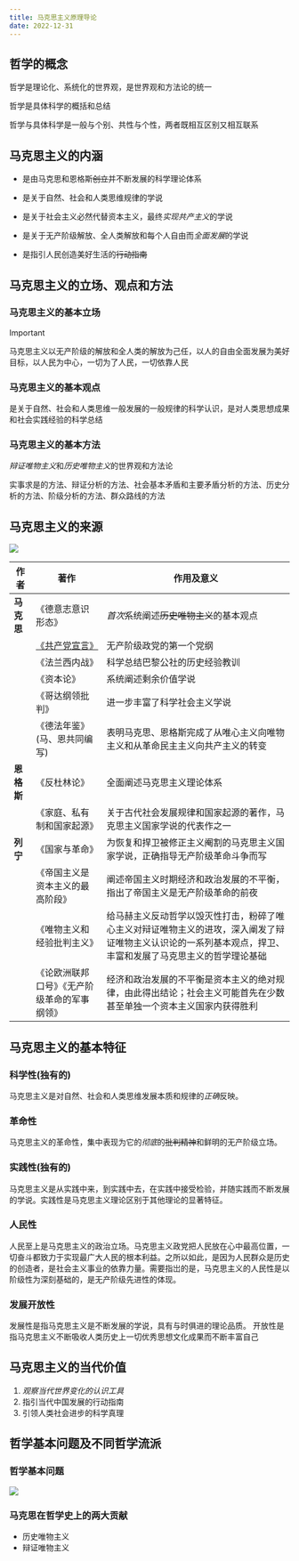 ```yaml
---
title: 马克思主义原理导论
date: 2022-12-31
---
```

## 哲学的概念 <Badge text="了解" type="tip" />

哲学是理论化、系统化的世界观，是世界观和方法论的统一

哲学是具体科学的概括和总结

哲学与具体科学是一般与个别、共性与个性，两者既相互区别又相互联系

## 马克思主义的内涵 <Badge text="了解" type="tip" />

- 是由马克思和恩格斯~~创立~~并不断发展的科学理论体系

- 是关于自然、社会和人类思维规律的学说

- 是关于社会主义必然代替资本主义，最终*实现共产主义*的学说

- 是关于无产阶级解放、全人类解放和每个人自由而*全面发展*的学说

- 是指引人民创造美好生活的~~行动指南~~

## 马克思主义的立场、观点和方法 <Badge text="选择题" type="tip" />

### 马克思主义的基本立场
>[!important]
>马克思主义以无产阶级的解放和全人类的解放为己任，以人的自由全面发展为美好目标，以人民为中心，一切为了人民，一切依靠人民

### 马克思主义的基本观点

是关于自然、社会和人类思维一般发展的一般规律的科学认识，是对人类思想成果和社会实践经验的科学总结

### 马克思主义的基本方法

*辩证唯物主义*和*历史唯物主义*的世界观和方法论

实事求是的方法、辩证分析的方法、社会基本矛盾和主要矛盾分析的方法、历史分析的方法、阶级分析的方法、群众路线的方法

## 马克思主义的来源 <Badge text="选择题" type="tip" />

![](https://file.iglooblog.top/politics/马克思主义的创立.svg)

| 作者       | 著作                                                         | 作用及意义                                                   |
| ---------- | ------------------------------------------------------------ | ------------------------------------------------------------ |
| **马克思** | 《德意志意识形态》                                           | *首次*系统阐述~~历史唯物主义~~的基本观点                     |
|            | [《共产党宣言》](http://news.cnr.cn/native/gd/20191117/t20191117_524861302.shtml) | 无产阶级政党的第一个党纲                                     |
|            | 《法兰西内战》                                               | 科学总结巴黎公社的历史经验教训                               |
|            | 《资本论》                                                   | 系统阐述剩余价值学说                                         |
|            | 《哥达纲领批判》                                             | 进一步丰富了科学社会主义学说                                 |
|            | 《德法年鉴》(马、恩共同编写)                                 | 表明马克思、恩格斯完成了从唯心主义向唯物主义和从革命民主主义向共产主义的转变 |
| **恩格斯** | 《反杜林论》                                                 | 全面阐述马克思主义理论体系                                   |
|            | 《家庭、私有制和国家起源》                                   | 关于古代社会发展规律和国家起源的著作，马克思主义国家学说的代表作之一 |
| **列宁**   | 《国家与革命》                                               | 为恢复和捍卫被修正主义阉割的马克思主义国家学说，正确指导无产阶级革命斗争而写 |
|            | 《帝国主义是资本主义的最高阶段》                             | 阐述帝国主义时期经济和政治发展的不平衡，指出了帝国主义是无产阶级革命的前夜 |
|            | 《唯物主义和经验批判主义》                                   | 给马赫主义反动哲学以毁灭性打击，粉碎了唯心主义对辩证唯物主义的进攻，深入阐发了辩证唯物主义认识论的一系列基本观点，捍卫、丰富和发展了马克思主义的哲学理论基础 |
|            | 《论欧洲联邦口号》《无产阶级革命的军事纲领》                 | 经济和政治发展的不平衡是资本主义的绝对规律，由此得出结论；社会主义可能首先在少数甚至单独一个资本主义国家内获得胜利 |

## 马克思主义的基本特征 <Badge text="选择题" type="tip" />

### 科学性(独有的)

马克思主义是对自然、社会和人类思维发展本质和规律的*正确*反映。

### 革命性

马克思主义的革命性，集中表现为它的*彻底*的~~批判精神~~和鲜明的无产阶级立场。

### 实践性(独有的)

马克思主义是从实践中来，到实践中去，在实践中接受检验，并随实践而不断发展的学说。实践性是马克思主义理论区别于其他理论的显著特征。

### 人民性

人民至上是马克思主义的政治立场。马克思主义政党把人民放在心中最高位置，一切奋斗都致力于实现最广大人民的根本利益。之所以如此，是因为人民群众是历史的创造者，是社会主义事业的依靠力量。需要指岀的是，马克思主义的人民性是以阶级性为深刻基础的，是无产阶级先进性的体现。

### 发展开放性

发展性是指马克思主义是不断发展的学说，具有与时俱进的理论品质。
开放性是指马克思主义不断吸收人类历史上一切优秀思想文化成果而不断丰富自己

## 马克思主义的当代价值 <Badge text="了解" type="tip" />

1. *观察当代世界变化的认识工具*
2. 指引当代中国发展的行动指南
3. 引领人类社会进步的科学真理

## 哲学基本问题及不同哲学流派 <Badge text="选择题" type="tip" />

### 哲学基本问题

![](https://file.iglooblog.top/politics/哲学划分.svg)

### 马克思在哲学史上的两大贡献

- 历史唯物主义
- 辩证唯物主义

